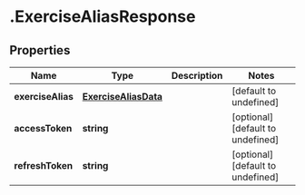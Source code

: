 # .ExerciseAliasResponse

## Properties

Name | Type | Description | Notes
------------ | ------------- | ------------- | -------------
**exerciseAlias** | [**ExerciseAliasData**](ExerciseAliasData.md) |  | [default to undefined]
**accessToken** | **string** |  | [optional] [default to undefined]
**refreshToken** | **string** |  | [optional] [default to undefined]

